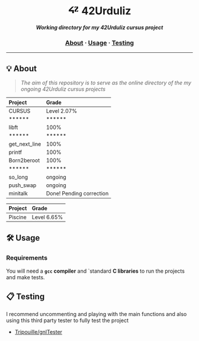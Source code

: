 <h1 align="center">
	<img src="img/42.jpg" width="30px"> 42Urduliz
</h1>

<p align="center">
	<b><i>Working directory for my 42Urduliz cursus project</i></b><br>

<h3 align="center">
	<a href="#%EF%B8%8F-about">About</a>
	<span> · </span>
	<a href="#%EF%B8%8F-usage">Usage</a>
	<span> · </span>
	<a href="#-testing">Testing</a>
</h3>

---

## 💡 About

> _The aim of this repository is to serve as the online directory of the my ongoing 42Urduliz cursus projects_

| Project  | Grade |
| :--- | :--- |
| CURSUS  | Level 2.07% |
| ******  | ****** |
| libft  | 100% |
| ******  | ****** |
| get_next_line  | 100% |
| printf  | 100% |
| Born2beroot | 100% |
| ******  | ****** |
| so_long | ongoing |
| push_swap | ongoing |
| minitalk | Done! Pending correction |

| Project  | Grade |
| :--- | :--- |
| Piscine  | Level 6.65% |

## 🛠️ Usage

### Requirements

You will need a **`gcc` compiler** and `standard **C libraries** to run the projects and make tests.

## 📋 Testing

I recommend uncommenting and playing with the main functions and also using this third party tester to fully test the project

* [Tripouille/gnlTester](https://github.com/Tripouille/gnlTester)
